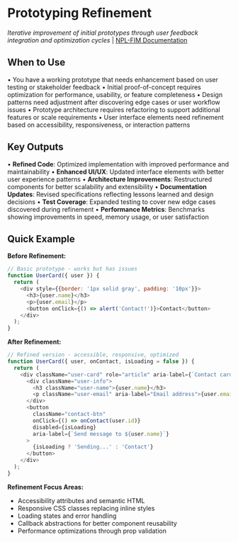 # Prototyping Refinement
*Iterative improvement of initial prototypes through user feedback integration and optimization cycles* | [NPL-FIM Documentation](../../npl-fim.md)

## When to Use
• You have a working prototype that needs enhancement based on user testing or stakeholder feedback
• Initial proof-of-concept requires optimization for performance, usability, or feature completeness
• Design patterns need adjustment after discovering edge cases or user workflow issues
• Prototype architecture requires refactoring to support additional features or scale requirements
• User interface elements need refinement based on accessibility, responsiveness, or interaction patterns

## Key Outputs
• **Refined Code**: Optimized implementation with improved performance and maintainability
• **Enhanced UI/UX**: Updated interface elements with better user experience patterns
• **Architecture Improvements**: Restructured components for better scalability and extensibility
• **Documentation Updates**: Revised specifications reflecting lessons learned and design decisions
• **Test Coverage**: Expanded testing to cover new edge cases discovered during refinement
• **Performance Metrics**: Benchmarks showing improvements in speed, memory usage, or user satisfaction

## Quick Example

**Before Refinement:**
```javascript
// Basic prototype - works but has issues
function UserCard({ user }) {
  return (
    <div style={{border: '1px solid gray', padding: '10px'}}>
      <h3>{user.name}</h3>
      <p>{user.email}</p>
      <button onClick={() => alert('Contact!')}>Contact</button>
    </div>
  );
}
```

**After Refinement:**
```javascript
// Refined version - accessible, responsive, optimized
function UserCard({ user, onContact, isLoading = false }) {
  return (
    <div className="user-card" role="article" aria-label={`Contact card for ${user.name}`}>
      <div className="user-info">
        <h3 className="user-name">{user.name}</h3>
        <p className="user-email" aria-label="Email address">{user.email}</p>
      </div>
      <button
        className="contact-btn"
        onClick={() => onContact(user.id)}
        disabled={isLoading}
        aria-label={`Send message to ${user.name}`}
      >
        {isLoading ? 'Sending...' : 'Contact'}
      </button>
    </div>
  );
}
```

**Refinement Focus Areas:**
- Accessibility attributes and semantic HTML
- Responsive CSS classes replacing inline styles
- Loading states and error handling
- Callback abstractions for better component reusability
- Performance optimizations through prop validation